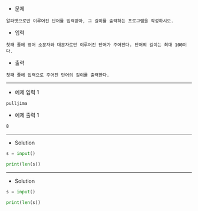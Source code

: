 - 문제

```
알파벳으로만 이루어진 단어를 입력받아, 그 길이를 출력하는 프로그램을 작성하시오.
```

- 입력

```
첫째 줄에 영어 소문자와 대문자로만 이루어진 단어가 주어진다. 단어의 길이는 최대 100이다.
```

- 출력

```
첫째 줄에 입력으로 주어진 단어의 길이를 출력한다.
```

---

- 예제 입력 1 

```
pulljima
```

- 예제 출력 1 

```
8
```

---

- Solution

```py
s = input()

print(len(s))
```

---

- Solution

```py
s = input()

print(len(s))
```
